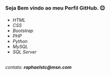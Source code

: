 <h3>Seja Bem vindo ao meu Perfil GitHub. 😊</h3>

<h6><ul>
  <li>HTML</li>
  <li>CSS</li>
  <li>Bootstrap</li>
  <li>PHP</li>
  <li>Python</li>
  <li>MySQL</li>
  <li>SQL Server</li>
</ul></h6> 

<h6>contato: <b>raphaelstc@msn.com</b></h6>

